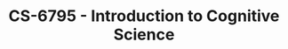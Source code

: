---
layout: course
title: CS-6795 - Introduction to Cognitive Science
aliases: 
course_id: CS-6795
permalink: /CS-6795/
avg_difficulty: 2.50
avg_rating: 4.00
avg_workload: 13.00
type: course_page
---